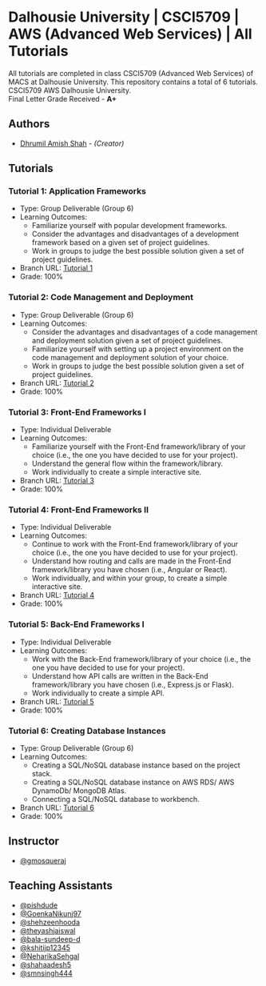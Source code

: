 # Dalhousie University | CSCI5709 | AWS (Advanced Web Services) | All Tutorials
All tutorials are completed in class CSCI5709 (Advanced Web Services) of MACS at Dalhousie University. This repository contains a total of 6 tutorials. CSCI5709 AWS Dalhousie University.<br/>
Final Letter Grade Received - **A+**

## Authors
* [Dhrumil Amish Shah](mailto:dh416386@dal.ca) - *(Creator)*

## Tutorials
### Tutorial 1: Application Frameworks
* Type: Group Deliverable (Group 6)
* Learning Outcomes:
    * Familiarize yourself with popular development frameworks.
    * Consider the advantages and disadvantages of a development framework based on a given set of project guidelines.
    * Work in groups to judge the best possible solution given a set of project guidelines.
* Branch URL: [Tutorial 1](https://github.com/DhrumilShah98/dhrumil-amish-shah-csci5709-all-tutorials/tree/tutorial_1)
* Grade: 100%

### Tutorial 2: Code Management and Deployment
* Type: Group Deliverable (Group 6)
* Learning Outcomes:
    * Consider the advantages and disadvantages of a code management and deployment solution given a set of project guidelines.
    * Familiarize yourself with setting up a project environment on the code management and deployment solution of your choice.
    * Work in groups to judge the best possible solution given a set of project guidelines.
* Branch URL: [Tutorial 2](https://github.com/DhrumilShah98/dhrumil-amish-shah-csci5709-all-tutorials/tree/tutorial_2)
* Grade: 100%

### Tutorial 3: Front-End Frameworks I
* Type: Individual Deliverable
* Learning Outcomes:
    * Familiarize yourself with the Front-End framework/library of your choice (i.e., the one you have decided to use for your project).
    * Understand the general flow within the framework/library.
    * Work individually to create a simple interactive site.
* Branch URL: [Tutorial 3](https://github.com/DhrumilShah98/dhrumil-amish-shah-csci5709-all-tutorials/tree/tutorial_3)
* Grade: 100%

### Tutorial 4: Front-End Frameworks II
* Type: Individual Deliverable
* Learning Outcomes:
    * Continue to work with the Front-End framework/library of your choice (i.e., the one you have decided to use for your project).
    * Understand how routing and calls are made in the Front-End framework/library you have chosen (i.e., Angular or React).
    * Work individually, and within your group, to create a simple interactive site.
* Branch URL: [Tutorial 4](https://github.com/DhrumilShah98/dhrumil-amish-shah-csci5709-all-tutorials/tree/tutorial_4)
* Grade: 100%

### Tutorial 5: Back-End Frameworks I
* Type: Individual Deliverable
* Learning Outcomes:
    * Work with the Back-End framework/library of your choice (i.e., the one you have decided to use for your project).
    * Understand how API calls are written in the Back-End framework/library you have chosen (i.e., Express.js or Flask).
    * Work individually to create a simple API.
* Branch URL: [Tutorial 5](https://github.com/DhrumilShah98/dhrumil-amish-shah-csci5709-all-tutorials/tree/tutorial_5)
* Grade: 100%

### Tutorial 6: Creating Database Instances
* Type: Group Deliverable (Group 6)
* Learning Outcomes:
    * Creating a SQL/NoSQL database instance based on the project stack.
    * Creating a SQL/NoSQL database instance on AWS RDS/ AWS DynamoDb/ MongoDB Atlas.
    * Connecting a SQL/NoSQL database to workbench.
* Branch URL: [Tutorial 6](https://github.com/DhrumilShah98/dhrumil-amish-shah-csci5709-all-tutorials/tree/tutorial_6)
* Grade: 100%

## Instructor
* [@gmosqueraj](https://github.com/gmosqueraj)

## Teaching Assistants
* [@pishdude](https://github.com/pishdude)
* [@GoenkaNikunj97](https://github.com/GoenkaNikunj97)
* [@shehzeenhooda](https://github.com/shehzeenhooda)
* [@theyashjaiswal](https://github.com/theyashjaiswal)
* [@bala-sundeep-d](https://github.com/bala-sundeep-d)
* [@kshitijp12345](https://github.com/kshitijp12345)
* [@NeharikaSehgal](https://github.com/NeharikaSehgal)
* [@shahaadesh5](https://github.com/shahaadesh5)
* [@smnsingh444](https://github.com/smnsingh444)
